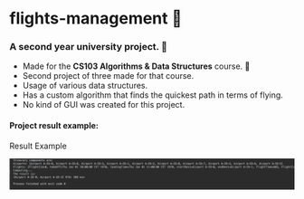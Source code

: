 # flights-management 🚦
<h3>A second year university project. 🚥</h3>
<ul>
  <li>Made for the <b>CS103 Algorithms & Data Structures</b> course. 🍏</li>
  <li>Second project of three made for that course.</li>
  <li>Usage of various data structures.</li>
  <li>Has a custom algorithm that finds the quickest path in terms of flying.</li>
  <li>No kind of GUI was created for this project.</li>
</ul>

#### Project result example:
<p>Result Example</p>
<img src="screen-shots/example-1.png" alt="Example 1">



